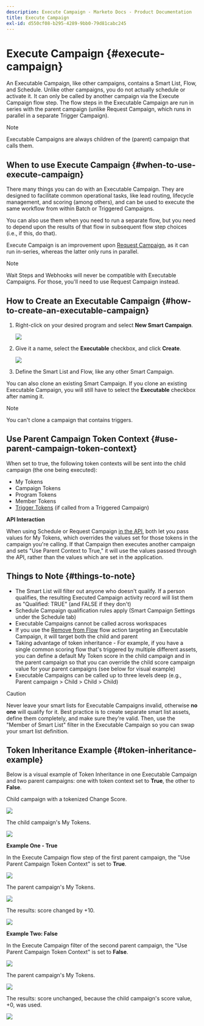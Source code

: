 ```yaml
---
description: Execute Campaign - Marketo Docs - Product Documentation
title: Execute Campaign
exl-id: d550cf08-b295-4289-9bb0-79d81cabc245
---
```

# Execute Campaign {#execute-campaign}

An Executable Campaign, like other campaigns, contains a Smart List, Flow, and Schedule. Unlike other campaigns, you do not actually schedule or activate it. It can only be called by another campaign via the Execute Campaign flow step. The flow steps in the Executable Campaign are run in series with the parent campaign (unlike Request Campaign, which runs in parallel in a separate Trigger Campaign).

>[!NOTE]
>
>Executable Campaigns are always children of the (parent) campaign that calls them.

## When to use Execute Campaign {#when-to-use-execute-campaign}

There many things you can do with an Executable Campaign. They are designed to facilitate common operational tasks, like lead routing, lifecycle management, and scoring (among others), and can be used to execute the same workflow from within Batch or Triggered Campaigns.

You can also use them when you need to run a separate flow, but you need to depend upon the results of that flow in subsequent flow step choices (i.e., if this, do that).

Execute Campaign is an improvement upon [Request Campaign](/help/marketo/product-docs/core-marketo-concepts/smart-campaigns/flow-actions/request-campaign.md), as it can run in-series, whereas the latter only runs in parallel.

>[!NOTE]
>
>Wait Steps and Webhooks will never be compatible with Executable Campaigns. For those, you'll need to use Request Campaign instead.

## How to Create an Executable Campaign {#how-to-create-an-executable-campaign}

1. Right-click on your desired program and select **New Smart Campaign**.

   ![](assets/execute-campaign-1.png)

1. Give it a name, select the **Executable** checkbox, and click **Create**.

   ![](assets/execute-campaign-2.png)

1. Define the Smart List and Flow, like any other Smart Campaign.

You can also clone an existing Smart Campaign. If you clone an existing Executable Campaign, you will still have to select the **Executable** checkbox after naming it.

>[!NOTE]
>
>You can't clone a campaign that contains triggers.

## Use Parent Campaign Token Context {#use-parent-campaign-token-context}

When set to true, the following token contexts will be sent into the child campaign (the one being executed):

* My Tokens
* Campaign Tokens
* Program Tokens
* Member Tokens
* [Trigger Tokens](/help/marketo/product-docs/marketo-sales-insight/msi-for-salesforce/features/tabs-in-the-msi-panel/interesting-moments/trigger-tokens-for-interesting-moments.md) (if called from a Triggered Campaign)

**API Interaction**

When using Schedule or Request Campaign [in the API](https://developers.marketo.com/rest-api/assets/smart-campaigns/#batch), both let you pass values for My Tokens, which overrides the values set for those tokens in the campaign you're calling. If that Campaign then executes another campaign and sets "Use Parent Context to True," it will use the values passed through the API, rather than the values which are set in the application.

## Things to Note {#things-to-note}

* The Smart List will filter out anyone who doesn't qualify. If a person qualifies, the resulting Executed Campaign activity record will list them as "Qualified: TRUE" (and FALSE if they don't)
* Schedule Campaign qualification rules apply (Smart Campaign Settings under the Schedule tab)
* Executable Campaigns cannot be called across workspaces
* If you use the [Remove from Flow](/help/marketo/product-docs/core-marketo-concepts/smart-campaigns/flow-actions/remove-from-flow.md) flow action targeting an Executable Campaign, it will target both the child and parent
* Taking advantage of token inheritance - For example, if you have a single common scoring flow that's triggered by multiple different assets, you can define a default My Token score in the child campaign and in the parent campaign so that you can override the child score campaign value for your parent campaigns (see below for visual example)
* Executable Campaigns can be called up to three levels deep (e.g., Parent campaign > Child > Child > Child)

>[!CAUTION]
>
>Never leave your smart lists for Executable Campaigns invalid, otherwise **no one** will qualify for it. Best practice is to create separate smart list assets, define them completely, and make sure they're valid. Then, use the "Member of Smart List" filter in the Executable Campaign so you can swap your smart list definition.

## Token Inheritance Example {#token-inheritance-example}

Below is a visual example of Token Inheritance in one Executable Campaign and two parent campaigns: one with token context set to **True**, the other to **False**.

Child campaign with a tokenized Change Score.

![](assets/execute-campaign-3.png)

The child campaign's My Tokens.

![](assets/execute-campaign-4.png)

**Example One - True**

In the Execute Campaign flow step of the first parent campaign, the "Use Parent Campaign Token Context" is set to **True**.

![](assets/execute-campaign-5.png)

The parent campaign's My Tokens.

![](assets/execute-campaign-6.png)

The results: score changed by +10.

![](assets/execute-campaign-7.png)

**Example Two: False**

In the Execute Campaign filter of the second parent campaign, the "Use Parent Campaign Token Context" is set to **False**.

![](assets/execute-campaign-8.png)

The parent campaign's My Tokens.

![](assets/execute-campaign-9.png)

The results: score unchanged, because the child campaign's score value, +0, was used.

![](assets/execute-campaign-10.png)
